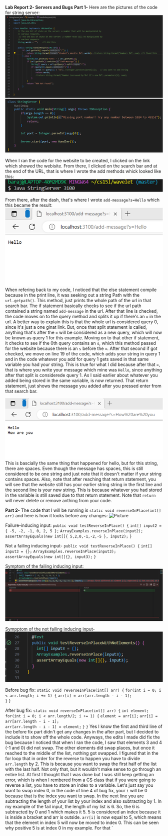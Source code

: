 **Lab Report 2- Servers and Bugs**
**Part 1-**
Here are the pictures of the code for string server:
![Picture](FixedCodeUseLab.png) 
![Picture](FixedCodeUseLab2.png)

When I ran the code for the website to be created, I clicked on the link which showed the webisite. From there, I clicked on the search bar and at the end of the URL, that is where I wrote the add methods whick looked like this:
![Picture](RunWeb.png)

From there, after the dash, that's where I wrote `add-message?s=Hello` which this became the result:
![Picture](WebsiteHello.png) 
When refering back to my code, I noticed that the else statement compile because in the print line, it was seeking out a string Path with the  `url.getpath()`. This method, just prints the whole path of the url in that search bar.
The if statement basically checks to see if the url path contained a string named `add-message` in the url.
After that line is checked, the code moves on to the query method and splits it up if there's an `=` in the url. A better way to explain this is that the whole url is considered query 0, since it's just a one ginat link. But, once that split statement is called, anything that's after the `=` will be considered as a new query, which will now be known as query 1 for this example.
Moving on to that other if statement, it checks to see if the 0th query contains an `s`, which this method passed for the website because there is an `s` before the `=`.
After that second if got checked, we move on line 19 of the code, which adds your string in query 1 and in the code whatever you add for query 1 gets saved in that same variable you had your string. This is true for what I did because after that `=`, that is where you write your message which mine was `Hello`, since anything after that split is considerede query 1.
As I said earlier about whatever you added being stored in the same variable, is now returned. That return statement, just shows the message you added after you pressed enter from that search bar.

![Picture](WebsiteHoware.png)
This is bascially the same thing that happened for hello, but for this string, there are spaces. Even though the message has spaces, this is still considered to be one string and just note that it doesn't matter if your string contains spaces.
Also, note that after reaching that return statement, you will see that the website still has your earlier string string in the first line and the second line is your new string. This is because whatever you had stored in the variable is still saved due to that return statement. Note that `return` will never delete or remove anthing from your code.

**Part 2-**
The code that I will be running is `static void reverseInPlace(int[] arr)` and here is how it looks before any changes:
![Picture](Beforechange.png)

Failure-inducing input:
  `public void testReverseInPlace() {`
    `int[] input2 = { -5, -2, -1, 0, 2, 5 };`
    `ArrayExamples.reverseInPlace(input2);`
    `assertArrayEquals(new int[]{ 5,2,0,-1,-2,-5 }, input2);`
	`}`

Not a failing inducing input-
`public void testReverseInPlace() {`
    `int[] input3 = {};`
    `ArrayExamples.reverseInPlace(input3);`
    `assertArrayEquals(new int[]{}, input3);`
	`}`
  
  Symptom of the failing inducing input:
  ![Picture](2FailCode.png)
  
  Sympptom of the not failing inducing input-
  ![Picture](NotFailCode.png)
  
  Before bug fix:
  `static void reverseInPlace(int[] arr) {`
    `for(int i = 0; i < arr.length; i += 1) {`
      `arr[i] = arr[arr.length - i - 1];`  
    `}`
  `}`
  
  After bug fix:
  `static void reverseInPlace(int[] arr) {`
    `int element;`
    `for(int i = 0; i < arr.length/2; i += 1) {`
      `element = arr[i];`
      `arr[i] = arr[arr.length - i - 1];`  
      `arr[arr.length - i - 1] = element;`
    `}`
  `}`
Yes I know the first and third line of the before fix part didn't get any changes in the after part, but I decided to include it to show off the whole code. Anyways, the edits I made did fix the bug because I noticed that when I ran the code, I saw that elements 3 and 4 (-1 and 0) did not swap. The other elements did swap places, but once it reached to the middle of the list, nothing got swapped. I figured that in the for loop that in order for the reverse to happen you have to divide `arr.length` by 2. This is because you want to swap the first half of the list with the last half. Not only that, but it wouldn't make sense to go through an entire list. At first I thought that I was done but I was still keep getting an error, which is when I rembered from a CS class that if you were going to reverse a list, you have to store an index to a variable. Let's just say you want to swap index 0, in the code of line 4 of bug fix, your `i` will be 0 because that is the index you want to swap. In the next line you are subtracting the length of your list by your index and also subtracting by 1. In my example of the fail input, the length of my list is 6. So, the 6 is subtracted by 0 and 1 which makes it 5. 5 is considered an index because it is inside a bracket and arr is outside. `arr[i]` is now equal to 5, which means that the element in index 5 will now be moved to index 0. This can be seen why positive 5 is at index 0 in my example. For that
  `
